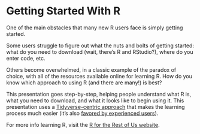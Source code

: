 # Getting Started With R

One of the main obstacles that many new R users face is simply getting started.

Some users struggle to figure out what the nuts and bolts of getting started: what do you need to download (wait, there’s R and RStudio?), where do you enter code, etc.

Others become overwhelmed, in a classic example of the paradox of choice, with all of the resources available online for learning R. How do you know which approach to using R (and there are many!) is best?

This presentation goes step-by-step, helping people understand what R is, what you need to download, and what it looks like to begin using it. This presentation uses a [Tidyverse-centric approach](http://varianceexplained.org/r/teach-tidyverse/) that makes the learning process much easier (it’s also [favored by experienced users](https://twitter.com/rfortherest/status/1095375761660395520)).

For more info learning R, visit the [R for the Rest of Us website](https://rfortherestofus.com/).